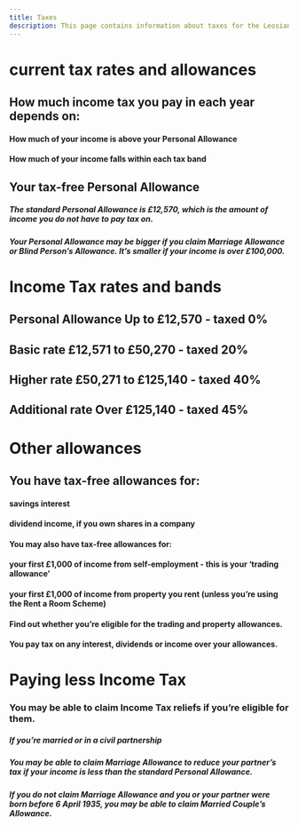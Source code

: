 ```yaml
---
title: Taxes
description: This page contains information about taxes for the Leosian island.
---
```

# current tax rates and allowances

## How much income tax you pay in each year depends on:

#### How much of your income is above your Personal Allowance
#### How much of your income falls within each tax band

## Your tax-free Personal Allowance
##### The standard Personal Allowance is £12,570, which is the amount of income you do not have to pay tax on.
##### Your Personal Allowance may be bigger if you claim Marriage Allowance or Blind Person’s Allowance. It’s smaller if your income is over £100,000.

# Income Tax rates and bands
## <b>Personal Allowance</b>	Up to £12,570	- taxed 0%
## <b>Basic rate</b>	£12,571 to £50,270	- taxed	20%
## <b>Higher rate</b>	£50,271 to £125,140	- taxed	40%
## <b>Additional rate</b>	Over £125,140	- taxed	45%

# Other allowances
## You have tax-free allowances for:

#### savings interest
#### dividend income, if you own shares in a company
#### You may also have tax-free allowances for:

#### your first £1,000 of income from self-employment - this is your ‘trading allowance’
#### your first £1,000 of income from property you rent (unless you’re using the Rent a Room Scheme)
#### Find out whether you’re eligible for the trading and property allowances.

#### You pay tax on any interest, dividends or income over your allowances.


# Paying less Income Tax
### You may be able to claim Income Tax reliefs if you’re eligible for them.

##### If you’re married or in a civil partnership
##### You may be able to claim Marriage Allowance to reduce your partner’s tax if your income is less than the standard Personal Allowance.
##### If you do not claim Marriage Allowance and you or your partner were born before 6 April 1935, you may be able to claim Married Couple’s Allowance.
